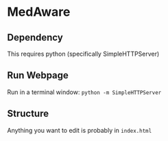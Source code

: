 # MedAware

## Dependency

This requires python (specifically SimpleHTTPServer)

## Run Webpage

Run in a terminal window:
```python -m SimpleHTTPServer```

## Structure

Anything you want to edit is probably in ```index.html```